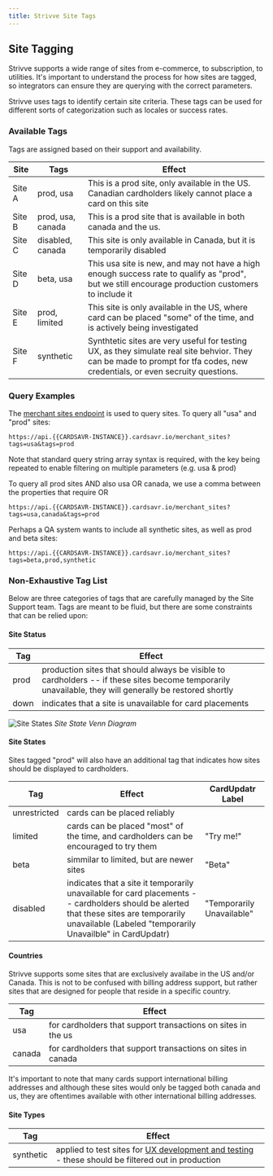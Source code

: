 ```yaml
---
title: Strivve Site Tags
---
```


## Site Tagging
Strivve supports a wide range of sites from e-commerce, to subscription, to utilities.  It's important to understand the process for how sites are tagged, so integrators can ensure they are querying with the correct parameters.

Strivve uses tags to identify certain site criteria.  These tags can be used for different sorts of categorization such as locales or success rates.  

### Available Tags

Tags are assigned based on their support and availability. 

Site         | Tags              | Effect
------------ | ----------------- | --------------------
Site A       | prod, usa         | This is a prod site, only available in the US.  Canadian cardholders likely cannot place a card on this site
Site B       | prod, usa, canada | This is a prod site that is available in both canada and the us.
Site C       | disabled, canada  | This site is only available in Canada, but it is temporarily disabled
Site D       | beta, usa         | This usa site is new, and may not have a high enough success rate to qualify as "prod", but we still encourage production customers to include it
Site E       | prod, limited     | This site is only available in the US, where card can be placed "some" of the time, and is actively being investigated
Site F       | synthetic         | Synthtetic sites are very useful for testing UX, as they simulate real site behvior.  They can be made to prompt for tfa codes, new credentials, or even secruity questions. 

### Query Examples

The [merchant sites endpoint](https://swch.github.io/slate/#get-merchant-site) is used to query sites.  To query all "usa" and "prod" sites:

```
https://api.{{CARDSAVR-INSTANCE}}.cardsavr.io/merchant_sites?tags=usa&tags=prod
```

Note that standard query string array syntax is required, with the key being repeated to enable filtering on multiple parameters (e.g. usa & prod) 

To query all prod sites AND also usa OR canada, we use a comma between the properties that require OR
```
https://api.{{CARDSAVR-INSTANCE}}.cardsavr.io/merchant_sites?tags=usa,canada&tags=prod
```

Perhaps a QA system wants to include all synthetic sites, as well as prod and beta sites:
```
https://api.{{CARDSAVR-INSTANCE}}.cardsavr.io/merchant_sites?tags=beta,prod,synthetic
```

### Non-Exhaustive Tag List

Below are three categories of tags that are carefully managed by the Site Support team. Tags are meant to be fluid, but there
are some constraints that can be relied upon:

#### Site Status

Tag          | Effect             
------------ | ----------------- 
prod         | production sites that should always be visible to cardholders -- if these sites become temporarily unavailable, they will generally be restored shortly
down         | indicates that a site is unavailable for card placements

![Site States](/images/site_states.svg)
*Site State Venn Diagram*

#### Site States

Sites tagged "prod" will also have an additional tag that indicates how sites should be displayed to cardholders.

Tag          | Effect                                                                                | CardUpdatr Label
------------ | --------------------------------------------------------------------------------------|------------------
unrestricted | cards can be placed reliably 
limited      | cards can be placed "most" of the time, and cardholders can be encouraged to try them | "Try me!" 
beta         | simmilar to limited, but are newer sites                                              | "Beta"
disabled     | indicates that a site it temporarily unavailable for card placements -- cardholders should be alerted that these sites are temporarily unavailable (Labeled "temporarily Unavailble" in CardUpdatr)                   | "Temporarily Unavailable"

#### Countries

Strivve supports some sites that are exclusively availabe in the US and/or Canada. This is not to be confused with
billing address support, but rather sites that are designed for people that reside in a specific country.

Tag          | Effect             
------------ | ----------------- 
usa          | for cardholders that support transactions on sites in the us
canada       | for cardholders that support transactions on sites in canada

It's important to note that many cards support international billing addresses and although these sites would only be tagged both canada and us, they are oftentimes available with other international billing addresses.

#### Site Types

Tag          | Effect
------------ | ----------------- 
synthetic    | applied to test sites for [UX development and testing](/testing/site-testing) - these should be filtered out in production
